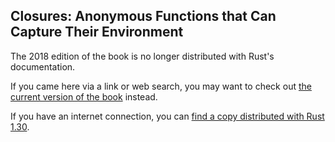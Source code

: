 ## Closures: Anonymous Functions that Can Capture Their Environment

The 2018 edition of the book is no longer distributed with Rust's documentation.

If you came here via a link or web search, you may want to check out [the current version of the book](../ch13-01-closures.html) instead.

If you have an internet connection, you can [find a copy distributed with Rust 1.30](https://doc.rust-lang.org/1.30.0/book/2018-edition/ch13-01-closures.html).